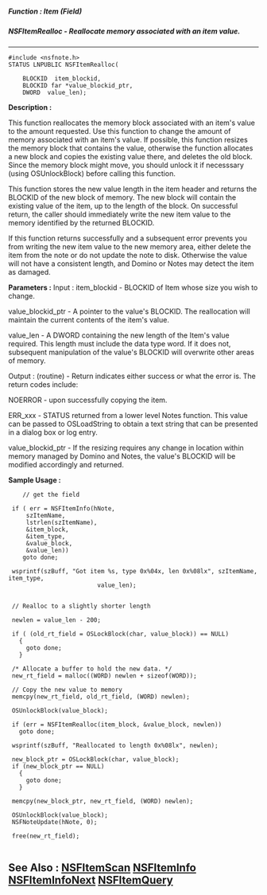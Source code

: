 ##### Function : Item (Field)
##### NSFItemRealloc - Reallocate memory associated with an item value.
---
```
#include <nsfnote.h>
STATUS LNPUBLIC NSFItemRealloc(

	BLOCKID  item_blockid,
	BLOCKID far *value_blockid_ptr,
	DWORD  value_len);
```
**Description :**

This function reallocates the memory block associated with an item's value to 
the amount requested. Use this function to change the amount of memory 
associated with an item's value. If possible, this function resizes the memory 
block that contains the value, otherwise the function allocates a new block and 
copies the existing value there, and deletes the old block. Since the memory 
block might move, you should unlock it if necesssary (using OSUnlockBlock) 
before calling this function.

This function stores the new value length in the item header and returns the 
BLOCKID of the new block of memory.  The new block will contain the existing 
value of the item, up to the length of the block.  On successful return,  the 
caller should immediately write the new item value to the memory identified by 
the returned BLOCKID.

If this function returns successfully and a subsequent error prevents you from 
writing the new item value to the new memory area, either delete the item from 
the note or do not update the note to disk. Otherwise the value will not have a 
consistent length, and Domino or Notes may detect the item as damaged.

**Parameters :**
Input :
item_blockid  -  BLOCKID of Item whose size you wish to change.

value_blockid_ptr  -  A pointer to the value's BLOCKID.  The reallocation will maintain the current contents of the item's value. 

value_len  -  A DWORD containing the new length of the Item's value required.  This length must include the  data type word.  If it does not, subsequent manipulation of the value's BLOCKID will overwrite other areas of memory.

Output :
(routine)  -  Return indicates either success or what the error is. The return codes include: 

NOERROR - upon successfully copying the item.

ERR_xxx - STATUS returned from a lower level Notes function.  This value can be passed to OSLoadString to obtain a text string that can be presented in a dialog box or log entry.


value_blockid_ptr  -   If the resizing requires any change in location within memory managed by Domino and Notes,  the value's BLOCKID will be modified accordingly and returned.


**Sample Usage :**
```
	// get the field

 if ( err = NSFItemInfo(hNote,
     szItemName,
     lstrlen(szItemName),
     &item_block,
     &item_type,
     &value_block,
     &value_len))
    goto done;

 wsprintf(szBuff, "Got item %s, type 0x%04x, len 0x%08lx", szItemName, 
item_type,                        
                         value_len);


 // Realloc to a slightly shorter length

 newlen = value_len - 200;

 if ( (old_rt_field = OSLockBlock(char, value_block)) == NULL)
   {
     goto done;
   } 
 
 /* Allocate a buffer to hold the new data. */
 new_rt_field = malloc((WORD) newlen + sizeof(WORD));

 // Copy the new value to memory 
 memcpy(new_rt_field, old_rt_field, (WORD) newlen);

 OSUnlockBlock(value_block);

 if (err = NSFItemRealloc(item_block, &value_block, newlen))
   goto done;

 wsprintf(szBuff, "Reallocated to length 0x%08lx", newlen);
 
 new_block_ptr = OSLockBlock(char, value_block);
 if (new_block_ptr == NULL)
   {
     goto done;
   } 

 memcpy(new_block_ptr, new_rt_field, (WORD) newlen);
 
 OSUnlockBlock(value_block);
 NSFNoteUpdate(hNote, 0);
 
 free(new_rt_field);
 
```
**See Also :**
[NSFItemScan](/reference/Func/NSFItemScan)
[NSFItemInfo](/reference/Func/NSFItemInfo)
[NSFItemInfoNext](/reference/Func/NSFItemInfoNext)
[NSFItemQuery](/reference/Func/NSFItemQuery)
---
